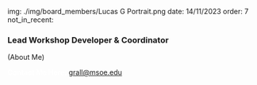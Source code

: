 img: ./img/board_members/Lucas G Portrait.png
date: 14/11/2023
order: 7
not_in_recent:

### Lead Workshop Developer & Coordinator

(About Me)

<a style = 'font-weight: bold; color: white;'>Contact Me Here:</a> <a style = 'color: blue eyes;'>grall@msoe.edu</a>